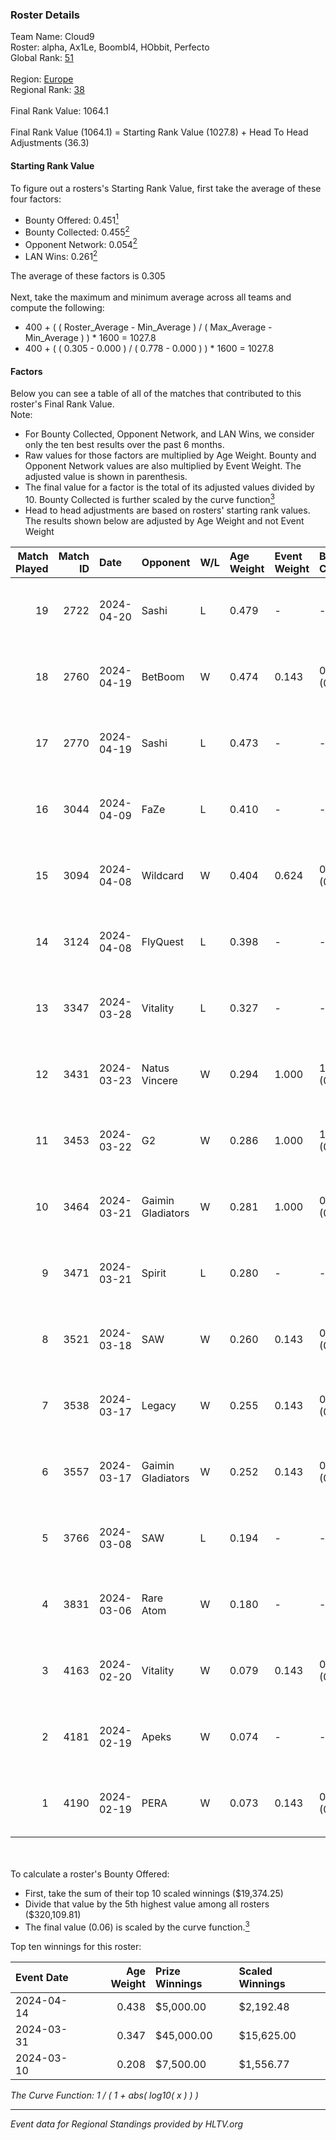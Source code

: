 ### Roster Details<br />
Team Name: Cloud9<br />
Roster: alpha, Ax1Le, Boombl4, HObbit, Perfecto<br />
Global Rank: [51](../standings_global.md)<br />
<br />
Region: [Europe]( ../standings_europe.md)<br />
Regional Rank: [38]( ../standings_europe.md)<br />
<br />
Final Rank Value:  1064.1<br />
<br />
Final Rank Value (1064.1) = Starting Rank Value (1027.8) + Head To Head Adjustments (36.3)<br />

#### Starting Rank Value<br />
To figure out a rosters's Starting Rank Value, first take the average of these four factors:<br />
- Bounty Offered: 0.451[<sup>1</sup>](#table2)
- Bounty Collected: 0.455[<sup>2</sup>](#table1)
- Opponent Network: 0.054[<sup>2</sup>](#table1)
- LAN Wins: 0.261[<sup>2</sup>](#table1)

The average of these factors is 0.305<br />
<br />
Next, take the maximum and minimum average across all teams and compute the following:<br />
- 400 + ( ( Roster_Average - Min_Average ) / ( Max_Average - Min_Average ) ) * 1600 = 1027.8
- 400 + ( ( 0.305 - 0.000 ) / ( 0.778 - 0.000 ) ) * 1600 = 1027.8


#### Factors<br />
Below you can see a table of all of the matches that contributed to this roster's Final Rank Value.<br />
Note:<br />

- For Bounty Collected, Opponent Network, and LAN Wins, we consider only the ten best results over the past 6 months.
- Raw values for those factors are multiplied by Age Weight. Bounty and Opponent Network values are also multiplied by Event Weight. The adjusted value is shown in parenthesis.
- The final value for a factor is the total of its adjusted values divided by 10. Bounty Collected is further scaled by the curve function[<sup>3</sup>](#curveFunction)
- Head to head adjustments are based on rosters' starting rank values. The results shown below are adjusted by Age Weight and not Event Weight
<span id="table1"></span><br />


| Match Played | Match ID | Date       | Opponent          | W/L | Age Weight | Event Weight | Bounty Collected | Opponent Network | LAN Wins  | H2H Adj. | Roster                                       |
| -: | -: | :- | :- | :- | :- | :- | :- | :- | :- | -: | :- |
|           19 |     2722 | 2024-04-20 | Sashi             | L   | 0.479      | -            | -                | -                | -         |    -6.11 | alpha, Ax1Le, Boombl4, HObbit, Perfecto      |
|           18 |     2760 | 2024-04-19 | BetBoom           | W   | 0.474      | 0.143        | 0.248 (0.017)    | 0.513 (0.035)    | -         |    13.00 | alpha, Ax1Le, Boombl4, HObbit, Perfecto      |
|           17 |     2770 | 2024-04-19 | Sashi             | L   | 0.473      | -            | -                | -                | -         |    -5.99 | alpha, Ax1Le, Boombl4, HObbit, Perfecto      |
|           16 |     3044 | 2024-04-09 | FaZe              | L   | 0.410      | -            | -                | -                | -         |    -0.38 | Ax1Le, Boombl4, electroNic, HObbit, Perfecto |
|           15 |     3094 | 2024-04-08 | Wildcard          | W   | 0.404      | 0.624        | 0.048 (0.012)    | 0.418 (0.105)    | 1 (0.404) |     3.50 | Ax1Le, Boombl4, electroNic, HObbit, Perfecto |
|           14 |     3124 | 2024-04-08 | FlyQuest          | L   | 0.398      | -            | -                | -                | -         |    -4.68 | Ax1Le, Boombl4, electroNic, HObbit, Perfecto |
|           13 |     3347 | 2024-03-28 | Vitality          | L   | 0.327      | -            | -                | -                | -         |    -0.12 | Ax1Le, Boombl4, electroNic, HObbit, Perfecto |
|           12 |     3431 | 2024-03-23 | Natus Vincere     | W   | 0.294      | 1.000        | 1.000 (0.294)    | 0.357 (0.105)    | 1 (0.294) |     9.21 | Ax1Le, Boombl4, electroNic, HObbit, Perfecto |
|           11 |     3453 | 2024-03-22 | G2                | W   | 0.286      | 1.000        | 1.000 (0.286)    | 0.478 (0.136)    | 1 (0.286) |     8.95 | Ax1Le, Boombl4, electroNic, HObbit, Perfecto |
|           10 |     3464 | 2024-03-21 | Gaimin Gladiators | W   | 0.281      | 1.000        | 0.037 (0.010)    | 0.331 (0.093)    | 1 (0.281) |     3.71 | Ax1Le, Boombl4, electroNic, HObbit, Perfecto |
|            9 |     3471 | 2024-03-21 | Spirit            | L   | 0.280      | -            | -                | -                | -         |    -0.07 | Ax1Le, Boombl4, electroNic, HObbit, Perfecto |
|            8 |     3521 | 2024-03-18 | SAW               | W   | 0.260      | 0.143        | 0.104 (0.004)    | 0.516 (0.019)    | 1 (0.260) |     5.59 | Ax1Le, Boombl4, electroNic, HObbit, Perfecto |
|            7 |     3538 | 2024-03-17 | Legacy            | W   | 0.255      | 0.143        | 0.122 (0.004)    | 0.621 (0.023)    | 1 (0.255) |     3.90 | Ax1Le, Boombl4, electroNic, HObbit, Perfecto |
|            6 |     3557 | 2024-03-17 | Gaimin Gladiators | W   | 0.252      | 0.143        | 0.037 (0.001)    | 0.331 (0.012)    | 1 (0.252) |     3.29 | Ax1Le, Boombl4, electroNic, HObbit, Perfecto |
|            5 |     3766 | 2024-03-08 | SAW               | L   | 0.194      | -            | -                | -                | -         |    -1.95 | Ax1Le, Boombl4, electroNic, HObbit, Perfecto |
|            4 |     3831 | 2024-03-06 | Rare Atom         | W   | 0.180      | -            | -                | -                | -         |     0.35 | Ax1Le, Boombl4, electroNic, HObbit, Perfecto |
|            3 |     4163 | 2024-02-20 | Vitality          | W   | 0.079      | 0.143        | 0.647 (0.007)    | 0.367 (0.004)    | 1 (0.079) |     2.47 | Ax1Le, Boombl4, electroNic, HObbit, Perfecto |
|            2 |     4181 | 2024-02-19 | Apeks             | W   | 0.074      | -            | -                | -                | 1 (0.074) |     0.76 | Ax1Le, Boombl4, electroNic, HObbit, Perfecto |
|            1 |     4190 | 2024-02-19 | PERA              | W   | 0.073      | 0.143        | 0.047 (0.000)    | 0.435 (0.005)    | 1 (0.073) |     0.84 | Ax1Le, Boombl4, electroNic, HObbit, Perfecto |

<br />
<span id="table2"></span><br />
To calculate a roster's Bounty Offered:<br />

- First, take the sum of their top 10 scaled winnings ($19,374.25)
- Divide that value by the 5th highest value among all rosters ($320,109.81)
- The final value (0.06) is scaled by the curve function.[<sup>3</sup>](#curveFunction)

Top ten winnings for this roster:<br />

| Event Date | Age Weight | Prize Winnings | Scaled Winnings |
| :- | -: | :- | :- |
| 2024-04-14 |      0.438 | $5,000.00      | $2,192.48       |
| 2024-03-31 |      0.347 | $45,000.00     | $15,625.00      |
| 2024-03-10 |      0.208 | $7,500.00      | $1,556.77       |


<span id="curveFunction"></span>_The Curve Function: 1 / ( 1 + abs( log10( x ) ) )_<br />

---
_Event data for Regional Standings provided by HLTV.org_<br />
